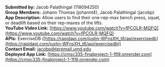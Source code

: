 **Submitted by:** Jacob Palathingal (118094250)  
**Group Members:** Johann Thomas (johannt4), Jacob Palathingal (jacobp)  
**App Description:** Allow users to find their one-rep-max bench press, squat, or deadlift based on their rep-maxes of the lifts.  
**YouTube Video Link:** [https://www.youtube.com/watch?v=fPCOLR-MQFQ](https://www.youtube.com/watch?v=fPCOLR-MQFQ)  
**APIs:** ExerciseDB ([https://rapidapi.com/justin-WFnsXH_t6/api/exercisedb](https://rapidapi.com/justin-WFnsXH_t6/api/exercisedb))  
**Contact Email:** jacobp@terpmail.umd.edu  
**Deployed App Link:** [https://cmsc335-finalproject-1-1fl9.onrender.com](https://cmsc335-finalproject-1-1fl9.onrender.com)
